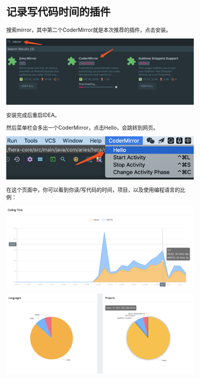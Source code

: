 # 记录写代码时间的插件

搜索mirror，其中第二个CoderMirror就是本次推荐的插件，点击安装。

![](../../.gitbook/assets/image%20%2886%29.png)

安装完成后重启IDEA。

然后菜单栏会多出一个CoderMirror，点击Hello，会跳转到网页。

![](../../.gitbook/assets/image%20%2843%29.png)

在这个页面中，你可以看到你读/写代码的时间，项目，以及使用编程语言的比例：

![](../../.gitbook/assets/image%20%2878%29.png)

![](../../.gitbook/assets/image%20%2842%29.png)

